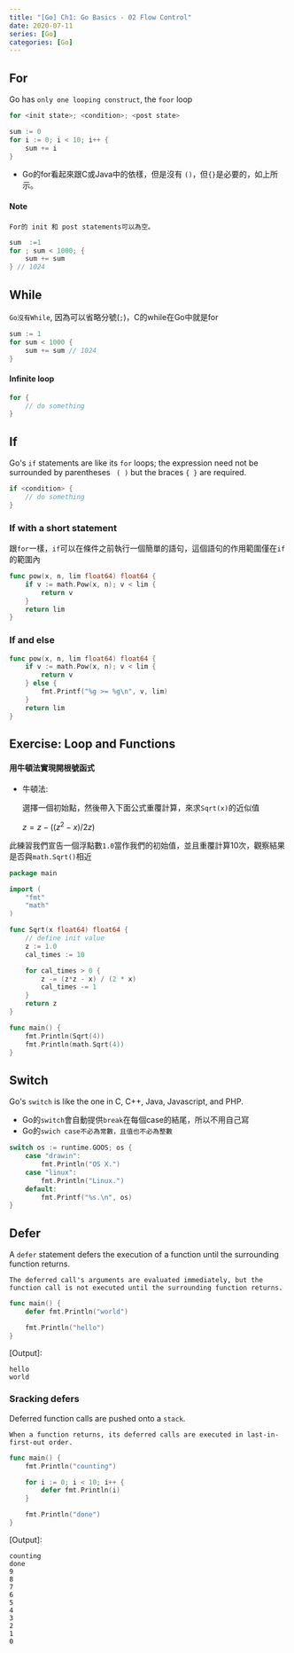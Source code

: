 ```yaml
---
title: "[Go] Ch1: Go Basics - 02 Flow Control"
date: 2020-07-11
series: [Go]
categories: [Go]
---
```


## For

Go has `only one looping construct`, the `foor` loop

```go
for <init state>; <condition>; <post state>
```

```go
sum := 0
for i := 0; i < 10; i++ {
    sum += i
}
```

- Go的for看起來跟C或Java中的依樣，但是沒有 `()`，但`{}`是必要的，如上所示。

#### Note

`For的 init 和 post statements可以為空。`

```go
sum  :=1
for ; sum < 1000; {
    sum += sum
} // 1024
```

## While

`Go沒有While`, 因為可以省略分號(`;`)，C的while在Go中就是for

```go
sum := 1
for sum < 1000 {
    sum += sum // 1024
}
```

#### Infinite loop

```go
for {
    // do something
}
```

## If

Go's `if` statements are like its `for` loops; the expression need not be surrounded by parentheses ` ( )` but the braces `{ }` are required.

```go
if <condition> {
    // do something
}
```

### If with a short statement

跟`for`一樣，`if`可以在條件之前執行一個簡單的語句，這個語句的作用範圍僅在`if`的範圍內

```go
func pow(x, n, lim float64) float64 {
    if v := math.Pow(x, n); v < lim {
        return v
    }
    return lim
}
```

### If and else

```go
func pow(x, n, lim float64) float64 {
    if v := math.Pow(x, n); v < lim {
        return v
    } else {
        fmt.Printf("%g >= %g\n", v, lim)
    }
    return lim
}
```

## Exercise: Loop and Functions

#### 用牛頓法實現開根號函式

- 牛頓法:

    選擇一個初始點，然後帶入下面公式重覆計算，來求`Sqrt(x)`的近似值

    $z = z - ((z^2 - x) / 2z)$

此練習我們宣告一個浮點數`1.0`當作我們的初始值，並且重覆計算10次，觀察結果是否與`math.Sqrt()`相近

```go
package main

import (
	"fmt"
	"math"
)

func Sqrt(x float64) float64 {
	// define init value
	z := 1.0
	cal_times := 10

	for cal_times > 0 {
		z -= (z*z - x) / (2 * x)
		cal_times -= 1
	}
	return z
}

func main() {
	fmt.Println(Sqrt(4))
	fmt.Println(math.Sqrt(4))
}
```

## Switch

Go's `switch` is like the one in C, C++, Java, Javascript, and PHP.

- Go的`switch`會自動提供`break`在每個case的結尾，所以不用自己寫
- Go的`swich case不必為常數，且值也不必為整數`

```go
switch os := runtime.GOOS; os {
    case "drawin":
        fmt.Println("OS X.")
    case "linux":
        fmt.Println("Linux.")
    default:
        fmt.Printf("%s.\n", os)
}
```

## Defer

A `defer` statement defers the execution of a function until the surrounding function returns.

    The deferred call's arguments are evaluated immediately, but the function call is not executed until the surrounding function returns.

```go
func main() {
    defer fmt.Println("world")

    fmt.Println("hello")
}
```

[Output]:

```
hello
world
```

### Sracking defers

Deferred function calls are pushed onto a `stack`.

    When a function returns, its deferred calls are executed in last-in-first-out order.

```go
func main() {
    fmt.Println("counting")

    for i := 0; i < 10; i++ {
        defer fmt.Println(i)
    }

    fmt.Println("done")
}
```

[Output]:

```
counting
done
9
8
7
6
5
4
3
2
1
0
```
